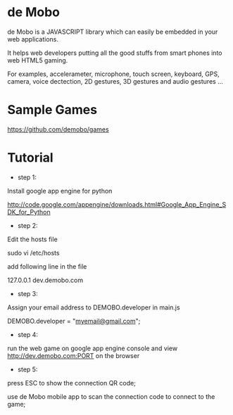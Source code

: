 # de Mobo
de Mobo is a JAVASCRIPT library which can easily be embedded in your web applications.

It helps web developers putting all the good stuffs from smart phones into web HTML5 gaming.

For examples, accelerameter, microphone, touch screen, keyboard, GPS, camera, voice dectection, 
2D gestures, 3D gestures and audio gestures ... 


# Sample Games
https://github.com/demobo/games


# Tutorial
* step 1:

Install google app engine for python

http://code.google.com/appengine/downloads.html#Google_App_Engine_SDK_for_Python


* step 2:

Edit the hosts file
  
sudo vi /etc/hosts

add following line in the file

127.0.0.1 dev.demobo.com


* step 3:

Assign your email address to DEMOBO.developer in main.js

DEMOBO.developer = "myemail@gmail.com";


* step 4:

run the web game on google app engine console and view http://dev.demobo.com:PORT on the browser


* step 5:

press ESC to show the connection QR code;

use de Mobo mobile app to scan the connection code to connect to the game;
